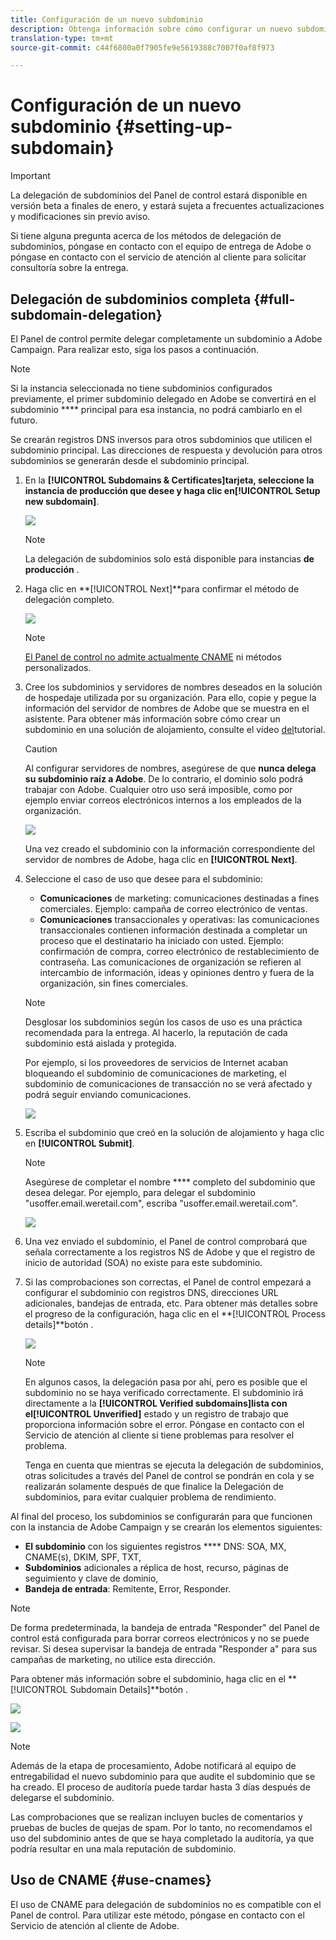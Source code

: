 ```yaml
---
title: Configuración de un nuevo subdominio
description: Obtenga información sobre cómo configurar un nuevo subdominio para las instancias de campaña
translation-type: tm+mt
source-git-commit: c44f6800a0f7905fe9e5619388c7007f0af8f973

---
```



# Configuración de un nuevo subdominio {#setting-up-subdomain}

>[!IMPORTANT]
>
>La delegación de subdominios del Panel de control estará disponible en versión beta a finales de enero, y estará sujeta a frecuentes actualizaciones y modificaciones sin previo aviso.

Si tiene alguna pregunta acerca de los métodos de delegación de subdominios, póngase en contacto con el equipo de entrega de Adobe o póngase en contacto con el servicio de atención al cliente para solicitar consultoría sobre la entrega.

## Delegación de subdominios completa {#full-subdomain-delegation}

El Panel de control permite delegar completamente un subdominio a Adobe Campaign. Para realizar esto, siga los pasos a continuación.

>[!NOTE]
>
>Si la instancia seleccionada no tiene subdominios configurados previamente, el primer subdominio delegado en Adobe se convertirá en el subdominio **** principal para esa instancia, no podrá cambiarlo en el futuro.
>
>Se crearán registros DNS inversos para otros subdominios que utilicen el subdominio principal. Las direcciones de respuesta y devolución para otros subdominios se generarán desde el subdominio principal.

1. En la **[!UICONTROL Subdomains & Certificates]**tarjeta, seleccione la instancia de producción que desee y haga clic en**[!UICONTROL Setup new subdomain]**.

   ![](assets/subdomain1.png)

   >[!NOTE]
   >
   >La delegación de subdominios solo está disponible para instancias **de producción** .

1. Haga clic en **[!UICONTROL Next]**para confirmar el método de delegación completo.

   ![](assets/subdomain3.png)

   >[!NOTE]
   >
   >[El Panel de control no admite actualmente CNAME](#use-cnames) ni métodos personalizados.

1. Cree los subdominios y servidores de nombres deseados en la solución de hospedaje utilizada por su organización. Para ello, copie y pegue la información del servidor de nombres de Adobe que se muestra en el asistente. Para obtener más información sobre cómo crear un subdominio en una solución de alojamiento, consulte el vídeo [del](https://video.tv.adobe.com/v/30175?captions=spa)tutorial.

   >[!CAUTION]
   >
   >Al configurar servidores de nombres, asegúrese de que **nunca delega su subdominio raíz a Adobe**. De lo contrario, el dominio solo podrá trabajar con Adobe. Cualquier otro uso será imposible, como por ejemplo enviar correos electrónicos internos a los empleados de la organización.

   ![](assets/subdomain4.png)

   Una vez creado el subdominio con la información correspondiente del servidor de nombres de Adobe, haga clic en **[!UICONTROL Next]**.

1. Seleccione el caso de uso que desee para el subdominio:

   * **Comunicaciones** de marketing: comunicaciones destinadas a fines comerciales. Ejemplo: campaña de correo electrónico de ventas.
   * **Comunicaciones** transaccionales y operativas: las comunicaciones transaccionales contienen información destinada a completar un proceso que el destinatario ha iniciado con usted. Ejemplo: confirmación de compra, correo electrónico de restablecimiento de contraseña. Las comunicaciones de organización se refieren al intercambio de información, ideas y opiniones dentro y fuera de la organización, sin fines comerciales.
   >[!NOTE]
   >
   >Desglosar los subdominios según los casos de uso es una práctica recomendada para la entrega. Al hacerlo, la reputación de cada subdominio está aislada y protegida.
   >
   >Por ejemplo, si los proveedores de servicios de Internet acaban bloqueando el subdominio de comunicaciones de marketing, el subdominio de comunicaciones de transacción no se verá afectado y podrá seguir enviando comunicaciones.

   ![](assets/subdomain5.png)

1. Escriba el subdominio que creó en la solución de alojamiento y haga clic en **[!UICONTROL Submit]**.

   >[!NOTE]
   >
   > Asegúrese de completar el nombre **** completo del subdominio que desea delegar. Por ejemplo, para delegar el subdominio &quot;usoffer.email.weretail.com&quot;, escriba &quot;usoffer.email.weretail.com&quot;.

   ![](assets/subdomain6.png)

1. Una vez enviado el subdominio, el Panel de control comprobará que señala correctamente a los registros NS de Adobe y que el registro de inicio de autoridad (SOA) no existe para este subdominio.

1. Si las comprobaciones son correctas, el Panel de control empezará a configurar el subdominio con registros DNS, direcciones URL adicionales, bandejas de entrada, etc. Para obtener más detalles sobre el progreso de la configuración, haga clic en el **[!UICONTROL Process details]**botón .

   ![](assets/subdomain7.png)

   >[!NOTE]
   >
   >En algunos casos, la delegación pasa por ahí, pero es posible que el subdominio no se haya verificado correctamente. El subdominio irá directamente a la **[!UICONTROL Verified subdomains]**lista con el**[!UICONTROL Unverified]** estado y un registro de trabajo que proporciona información sobre el error. Póngase en contacto con el Servicio de atención al cliente si tiene problemas para resolver el problema.
   >
   >Tenga en cuenta que mientras se ejecuta la delegación de subdominios, otras solicitudes a través del Panel de control se pondrán en cola y se realizarán solamente después de que finalice la Delegación de subdominios, para evitar cualquier problema de rendimiento.

Al final del proceso, los subdominios se configurarán para que funcionen con la instancia de Adobe Campaign y se crearán los elementos siguientes:

* **El subdominio** con los siguientes registros **** DNS: SOA, MX, CNAME(s), DKIM, SPF, TXT,
* **Subdominios** adicionales a réplica de host, recurso, páginas de seguimiento y clave de dominio,
* **Bandeja de entrada**: Remitente, Error, Responder.

>[!NOTE]
>
>De forma predeterminada, la bandeja de entrada &quot;Responder&quot; del Panel de control está configurada para borrar correos electrónicos y no se puede revisar. Si desea supervisar la bandeja de entrada &quot;Responder a&quot; para sus campañas de marketing, no utilice esta dirección.


Para obtener más información sobre el subdominio, haga clic en el **[!UICONTROL Subdomain Details]**botón .

![](assets/subdomain_details_general.png)

![](assets/subdomains_details_senderinfo.png)

>[!NOTE]
>
>Además de la etapa de procesamiento, Adobe notificará al equipo de entregabilidad el nuevo subdominio para que audite el subdominio que se ha creado. El proceso de auditoría puede tardar hasta 3 días después de delegarse el subdominio.
>
>Las comprobaciones que se realizan incluyen bucles de comentarios y pruebas de bucles de quejas de spam. Por lo tanto, no recomendamos el uso del subdominio antes de que se haya completado la auditoría, ya que podría resultar en una mala reputación de subdominio.

## Uso de CNAME {#use-cnames}

El uso de CNAME para delegación de subdominios no es compatible con el Panel de control. Para utilizar este método, póngase en contacto con el Servicio de atención al cliente de Adobe.
